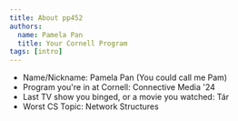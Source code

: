 ```yaml
---
title: About pp452
authors:
  name: Pamela Pan
  title: Your Cornell Program
tags: [intro]
---
```


- Name/Nickname: Pamela Pan (You could call me Pam)
- Program you're in at Cornell: Connective Media '24
- Last TV show you binged, or a movie you watched: Tár
- Worst CS Topic: Network Structures
